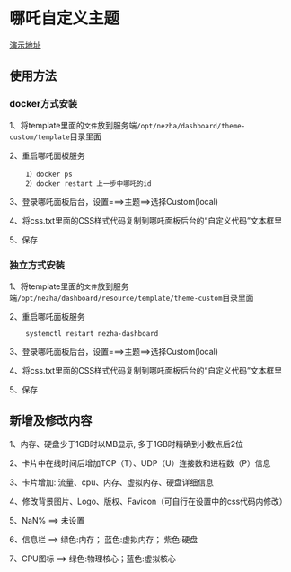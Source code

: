 # 哪吒自定义主题

[演示地址](https://tz.euser.cf)

## 使用方法
### docker方式安装
1、将template里面的```文件```放到服务端```/opt/nezha/dashboard/theme-custom/template```目录里面

2、重启哪吒面板服务
```
    1）docker ps
    2）docker restart 上一步中哪吒的id
```

3、登录哪吒面板后台，设置===>主题==>选择Custom(local)

4、将css.txt里面的CSS样式代码复制到哪吒面板后台的“自定义代码”文本框里

5、保存

### 独立方式安装
1、将template里面的```文件```放到服务端```/opt/nezha/dashboard/resource/template/theme-custom```目录里面

2、重启哪吒面板服务
```
    systemctl restart nezha-dashboard
```

3、登录哪吒面板后台，设置===>主题==>选择Custom(local)

4、将css.txt里面的CSS样式代码复制到哪吒面板后台的“自定义代码”文本框里

5、保存

## 新增及修改内容

1、内存、硬盘少于1GB时以MB显示, 多于1GB时精确到小数点后2位

2、卡片中在线时间后增加TCP（T）、UDP（U）连接数和进程数（P）信息

3、卡片增加: 流量、cpu、内存、虚拟内存、硬盘详细信息

4、修改背景图片、Logo、版权、Favicon（可自行在设置中的css代码内修改）

5、NaN% ==> 未设置

6、信息栏 ==> 绿色:内存； 蓝色:虚拟内存； 紫色:硬盘

7、CPU图标 ==> 绿色:物理核心；蓝色:虚拟核心






